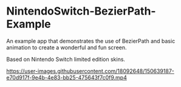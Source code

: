 # NintendoSwitch-BezierPath-Example

An example app that demonstrates the use of BezierPath and basic animation to create a wonderful and fun screen. 

Based on Nintendo Switch limited edition skins.


https://user-images.githubusercontent.com/18092648/150639187-e70d917f-9e4b-4e83-bb25-475643f7c0f9.mp4

